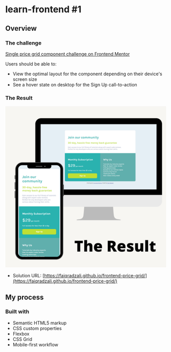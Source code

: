 # learn-frontend #1

## Overview

### The challenge
[Single price grid component challenge on Frontend Mentor](https://www.frontendmentor.io/challenges/single-price-grid-component-5ce41129d0ff452fec5abbbc)

Users should be able to:

- View the optimal layout for the component depending on their device's screen size
- See a hover state on desktop for the Sign Up call-to-action

### The Result

![](/design/result.PNG)

- Solution URL: [https://faiqradzali.github.io/frontend-price-grid/](https://faiqradzali.github.io/frontend-price-grid/)

## My process

### Built with

- Semantic HTML5 markup
- CSS custom properties
- Flexbox
- CSS Grid
- Mobile-first workflow


